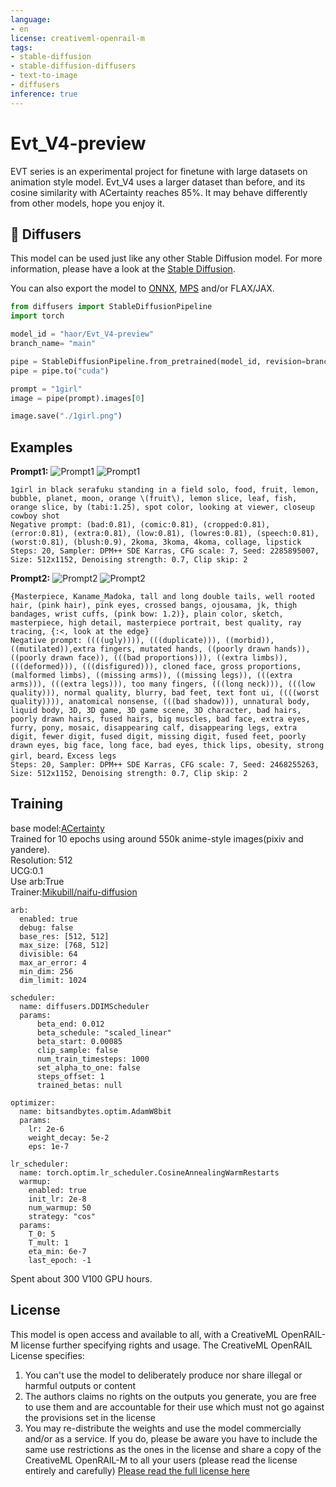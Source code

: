 ```yaml
---
language:
- en
license: creativeml-openrail-m
tags:
- stable-diffusion
- stable-diffusion-diffusers
- text-to-image
- diffusers
inference: true
---
```

# Evt_V4-preview
EVT series is an experimental project for finetune with large datasets on animation style model.
Evt_V4 uses a larger dataset than before, and its cosine similarity with ACertainty reaches 85%.
It may behave differently from other models, hope you enjoy it.
## 🧨 Diffusers

This model can be used just like any other Stable Diffusion model. For more information,
please have a look at the [Stable Diffusion](https://huggingface.co/docs/diffusers/api/pipelines/stable_diffusion).

You can also export the model to [ONNX](https://huggingface.co/docs/diffusers/optimization/onnx), [MPS](https://huggingface.co/docs/diffusers/optimization/mps) and/or FLAX/JAX.

```python
from diffusers import StableDiffusionPipeline
import torch

model_id = "haor/Evt_V4-preview"
branch_name= "main"

pipe = StableDiffusionPipeline.from_pretrained(model_id, revision=branch_name, torch_dtype=torch.float16)
pipe = pipe.to("cuda")

prompt = "1girl"
image = pipe(prompt).images[0]

image.save("./1girl.png")
```

## Examples

**Prompt1:**
![Prompt1](https://huggingface.co/haor/Evt_V4-preview/resolve/main/samples/image_2023-01-09_17-05-09.png)
![Prompt1](https://huggingface.co/haor/Evt_V4-preview/resolve/main/samples/image_2023-01-09_17-08-53.png)
```
1girl in black serafuku standing in a field solo, food, fruit, lemon, bubble, planet, moon, orange \(fruit\), lemon slice, leaf, fish, orange slice, by (tabi:1.25), spot color, looking at viewer, closeup cowboy shot
Negative prompt: (bad:0.81), (comic:0.81), (cropped:0.81), (error:0.81), (extra:0.81), (low:0.81), (lowres:0.81), (speech:0.81), (worst:0.81), (blush:0.9), 2koma, 3koma, 4koma, collage, lipstick
Steps: 20, Sampler: DPM++ SDE Karras, CFG scale: 7, Seed: 2285895007, Size: 512x1152, Denoising strength: 0.7, Clip skip: 2
```
**Prompt2:**
![Prompt2](https://huggingface.co/haor/Evt_V4-preview/resolve/main/samples/image_2023-01-09_17-11-36.png)
![Prompt2](https://huggingface.co/haor/Evt_V4-preview/resolve/main/samples/image_2023-01-09_17-15-39.png)
```
{Masterpiece, Kaname_Madoka, tall and long double tails, well rooted hair, (pink hair), pink eyes, crossed bangs, ojousama, jk, thigh bandages, wrist cuffs, (pink bow: 1.2)}, plain color, sketch, masterpiece, high detail, masterpiece portrait, best quality, ray tracing, {:<, look at the edge}
Negative prompt: ((((ugly)))), (((duplicate))), ((morbid)), ((mutilated)),extra fingers, mutated hands, ((poorly drawn hands)), ((poorly drawn face)), (((bad proportions))), ((extra limbs)), (((deformed))), (((disfigured))), cloned face, gross proportions, (malformed limbs), ((missing arms)), ((missing legs)), (((extra arms))), (((extra legs))), too many fingers, (((long neck))), (((low quality))), normal quality, blurry, bad feet, text font ui, ((((worst quality)))), anatomical nonsense, (((bad shadow))), unnatural body, liquid body, 3D, 3D game, 3D game scene, 3D character, bad hairs, poorly drawn hairs, fused hairs, big muscles, bad face, extra eyes, furry, pony, mosaic, disappearing calf, disappearing legs, extra digit, fewer digit, fused digit, missing digit, fused feet, poorly drawn eyes, big face, long face, bad eyes, thick lips, obesity, strong girl, beard，Excess legs
Steps: 20, Sampler: DPM++ SDE Karras, CFG scale: 7, Seed: 2468255263, Size: 512x1152, Denoising strength: 0.7, Clip skip: 2
```
## Training
base model:[ACertainty](https://huggingface.co/JosephusCheung/ACertainty)  
Trained for 10 epochs using around 550k anime-style images(pixiv and yandere).  
Resolution: 512  
UCG:0.1  
Use arb:True  
Trainer:[Mikubill/naifu-diffusion](https://github.com/Mikubill/naifu-diffusion)
```
arb:
  enabled: true
  debug: false
  base_res: [512, 512]
  max_size: [768, 512]
  divisible: 64
  max_ar_error: 4
  min_dim: 256
  dim_limit: 1024
```
```
scheduler:
  name: diffusers.DDIMScheduler
  params:
      beta_end: 0.012
      beta_schedule: "scaled_linear"
      beta_start: 0.00085
      clip_sample: false
      num_train_timesteps: 1000
      set_alpha_to_one: false
      steps_offset: 1
      trained_betas: null

optimizer:
  name: bitsandbytes.optim.AdamW8bit
  params:
    lr: 2e-6
    weight_decay: 5e-2
    eps: 1e-7

lr_scheduler:
  name: torch.optim.lr_scheduler.CosineAnnealingWarmRestarts
  warmup: 
    enabled: true
    init_lr: 2e-8
    num_warmup: 50
    strategy: "cos"  
  params:
    T_0: 5
    T_mult: 1
    eta_min: 6e-7
    last_epoch: -1
```
Spent about 300 V100 GPU hours.
## License

This model is open access and available to all, with a CreativeML OpenRAIL-M license further specifying rights and usage.
The CreativeML OpenRAIL License specifies: 

1. You can't use the model to deliberately produce nor share illegal or harmful outputs or content 
2. The authors claims no rights on the outputs you generate, you are free to use them and are accountable for their use which must not go against the provisions set in the license
3. You may re-distribute the weights and use the model commercially and/or as a service. If you do, please be aware you have to include the same use restrictions as the ones in the license and share a copy of the CreativeML OpenRAIL-M to all your users (please read the license entirely and carefully)
[Please read the full license here](https://huggingface.co/spaces/CompVis/stable-diffusion-license)

